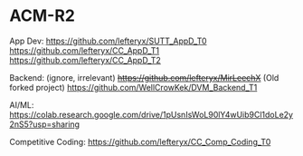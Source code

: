 # ACM-R2

App Dev:
https://github.com/lefteryx/SUTT_AppD_T0
https://github.com/lefteryx/CC_AppD_T1
https://github.com/lefteryx/CC_AppD_T2

Backend: (ignore, irrelevant)
~~https://github.com/lefteryx/MirLeechX~~
(Old forked project)
https://github.com/WellCrowKek/DVM_Backend_T1

AI/ML:
https://colab.research.google.com/drive/1pUsnIsWoL90lY4wUib9Cl1doLe2y2nS5?usp=sharing

Competitive Coding:
https://github.com/lefteryx/CC_Comp_Coding_T0
